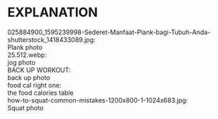 <h1>EXPLANATION</h1>
025884900_1595239998-Sederet-Manfaat-Plank-bagi-Tubuh-Anda-shutterstock_1418433089.jpg:<br>
Plank photo<br>
25.512.webp:<br>
jog photo <br>
BACK UP WORKOUT:<br>
back up photo<br>
food cal right one:<br>
the food calories table<br>
how-to-squat-common-mistakes-1200x800-1-1024x683.jpg:<br>
Squat photo<br>

